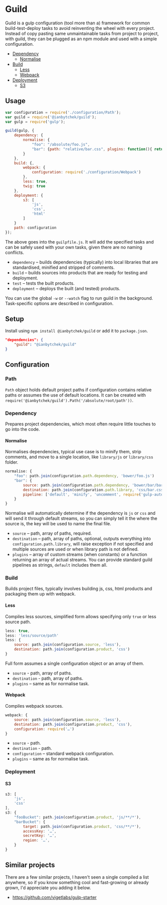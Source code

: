 # Guild

Guild is a gulp configuration (tool more than a) framework for common build-test-deploy tasks to avoid reinventing the wheel with every project. Instead of copy pasting same unmaintainable tasks from project to project, with guild, they can be plugged as an npm module and used with a simple configuration.

- [Dependency](#dependency)
    - [Normalise](#normalise)
- [Build](#build)
    - [Less](#less)
    - [Webpack](#webpack)
- [Deployment](#deployment)
    - [S3](#s3)

## Usage

```js
var configuration = require('./configuration/Path');
var guild = require('@ianbytchek/guild');
var gulp = require('gulp');

guild(gulp, {
    dependency: {
        normalise: {
            "foo": "/absolute/foo.js",
            "bar": {path: "relative/bar.css", plugins: function(){ return [myStream()] }}
        }
    },
    build: {,
        webpack: {
            configuration: require('./configuration/Webpack')
        },
        less: true,
        twig: true
    },
    deployment: {
        s3: [
            'js',
            'css',
            'html'
        ]
    }
    path: configuration
});
```

The above goes into the `guilpfile.js`. It will add the specified tasks and can be safely used with your own tasks, given there are no naming conflicts.

- `dependency` – builds dependencies (typically) into local libraries that are standardised, minified and stripped of comments.
- `build` – builds sources into products that are ready for testing and deployment.
- `test` – tests the built products.
- `deployment` – deploys the built (and tested) products.

You can use the global `-w` or `--watch` flag to run guild in the background. Task-specific options are described in configuration.

## Setup

Install using `npm install @ianbytchek/guild` or add it to `package.json`.

```json
"dependencies": {
    "guild": "@ianbytchek/guild"
}
```

## Configuration

### Path

`Path` object holds default project paths if configuration contains relative paths or assumes the use of default locations. It can be created with `require('@ianbytchek/guild').Path('/absolute/root/path'))`.

### Dependency

Prepares project dependencies, which most often require little touches to go into the code.

#### Normalise

Normalises dependencies, typical use case is to minify them, strip comments, and move to a single location, like `library/js` or `library/css` folder.

```js
normalise: {
    "foo": path.join(configuration.path.dependency, 'bower/foo.js')
    "bar": {
        source: path.join(configuration.path.dependency, 'bower/bar/bar.css'),
        destination: path.join(configuration.path.library, 'css/bar.css'),
        pipeline: ['default', 'minify', 'uncomment', require('gulp-autoprefixer')]
    }
}
```

Normalise will automatically determine if the dependency is `js` or `css` and will send it through default streams, so you can simply tell it the where the source is, the key will be used to name the final file.

- `source` – path, array of paths, required.
- `destination` – path, array of paths, optional, outputs everything into `configuration.path.library`, will raise exception if not specified and multiple sources are used or when library path is not defined.
- `plugins` – array of custom streams (when constants) or a function returning an array of actual streams. You can provide standard guild pipelines as strings, `default` includes them all.

### Build

Builds project files, typically involves building js, css, html products and packaging them up with webpack.

#### Less

Compiles less sources, simplified form allows specifying only `true` or less source path.

```js
less: true,
less: 'less/source/path'
less: {
    source: path.join(configuration.source, 'less'),
    destination: path.join(configuration.product, 'css')
}
```

Full form assumes a single configuration object or an array of them.

- `source` - path, array of paths.
- `destination` - path, array of paths.
- `plugins` – same as for normalise task.

#### Webpack

Compiles webpack sources.

```js
webpack: {
    source: path.join(configuration.source, 'less'),
    destination: path.join(configuration.product, 'css'),
    configuration: require('…')
}
```

- `source` - path.
- `destination` - path.
- `configuration` – standard webpack configuration.
- `plugins` – same as for normalise task.

### Deployment

#### S3

```js
s3: [
    'js',
    'css'
],
s3: {
    "fooBucket": path.join(configuration.product, 'js/**/*'),
    "barBucket": {
        target: path.join(configuration.product, 'css/**/*'),
        accessKey: '…',
        secretKey: '…',
        region: '…',
    }
}
```

## Similar projects

There are a few similar projects, I haven't seen a single compiled a list anywhere, so if you know something cool and fast-growing or already grown, I'd appreciate you adding it below.

- https://github.com/vigetlabs/gulp-starter
